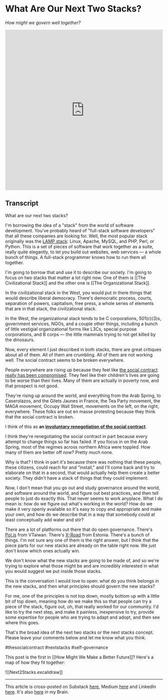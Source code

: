 # What Are Our Next Two Stacks?
 
*How might we govern well together?* 

<iframe width="100%" height="512" src="https://www.youtube.com/embed/uJJGMFF9aBQ?si=RXSh91uVduP7FgdS" title="YouTube video player" frameborder="0" allow="accelerometer; autoplay; clipboard-write; encrypted-media; gyroscope; picture-in-picture; web-share" referrerpolicy="strict-origin-when-cross-origin" allowfullscreen></iframe>

## Transcript 

What are our next two stacks? 

I'm borrowing the idea of a "stack" from the world of software development. You've probably heard of "full-stack software developers" that all these companies are looking for. Well, the most popular stack originally was the [LAMP stack](http://en.wikipedia.org/wiki/Solution_stack): Linux, Apache, MySQL, and PHP, Perl, or Python. This is a set of pieces of software that work together as a suite, really quite elegantly, to let you build out websites, web services — a whole bunch of things. A full-stack programmer knows how to run them all together. 

I'm going to borrow that and use it to describe our society. I'm going to focus on two stacks that matter a lot right now. One of them is [[The Civilizational Stack]] and the other one is [[The Organizational Stack]]. 

In the civilizational stack in the West, you would put in there things that would describe liberal democracy. There's democratic process, courts, separation of powers, capitalism, free press, a whole series of elements that are in that stack, the civilizational stack.

In the West, the organizational stack tends to be C corporations, 501(c)(3)s, government services, NGOs, and a couple other things, including a bunch of little vestigial organizational forms like L3Cs, special purpose corporations, and B corps — the little mammals trying to not get killed by the dinosaurs. 

Now, every element I just described in both stacks, there are great critiques about all of them. All of them are crumbling. All of them are not working well. The social contract seems to be broken everywhere. 

People everywhere are rising up because they feel like [the social contract really has been compromised](https://bra.in/8p7Y5J). They feel like their children's lives are going to be worse than their lives. Many of them are actually in poverty now, and that prospect is not good. 

They're rising up around the world, and everything from the Arab Spring, to Caserolazos, and the Gilets Jaunes in France, the Tea Party movement, the MAGA movement, Occupy Wall Street, movements on the left, on the right, everywhere. These folks are out en masse protesting because they think that the social contract is broken. 

I think of this as **an [involuntary renegotiation of the social contract](https://bra.in/2jkMaZ)**. 

I think they're renegotiating the social contract in part because every attempt to change things so far has failed. If you focus in on the Arab Spring, most of the regimes across northern Africa were toppled. How many of them are better off now? Pretty much none. 

Why is that? I think in part it's because there was nothing that these people, these citizens, could reach for and "install," and I'll come back and try to elaborate on that in a second, that would actually help them create a better society. They didn't have a stack of things that they could implement. 

Now, I don't mean that you go out and study governance around the world, and software around the world, and figure out best practices, and then tell people to just do exactly this. That never seems to work anyplace. What I do mean is: how do we figure out what's working in the world? How do we make it very openly available so it's easy to copy and appropriate and make your own, and how do we describe that in a way that somebody could at least conceptually add water and stir? 

There are a lot of platforms out there that do open governance. There's [Pol.is](https://pol.is/home) from VTaiwan. There's [X-Road](https://x-road.global/) from Estonia. There's a bunch of things. I'm not sure any one of them is the right answer, but I think that the piece parts for our new stacks are already on the table right now. We just don't know which ones actually win. 

We don't know what the new stacks are going to be made of, and so we're trying to explore what those might be and are incredibly interested in what you would suggest we put inside those stacks. 

This is the conversation I would love to open: what do you think belongs in the new stacks, and then what principles should govern the new stacks? 

For me, one of the principles is not top down, mostly bottom up with a little bit of top down, meaning how do we make this so that people can try a piece of the stack, figure out, oh, that really worked for our community. I'd like to try the next step, and make it painless, inexpensive to try, provide some expertise for people who are trying to adapt and adopt, and then see where this goes. 

That's the broad idea of the next two stacks or the next stacks concept. Please leave your comments below and let me know what you think. 

#thesocialcontract #nextstacks #self-governance 

This post is the first in [[How Might We Make a Better Future]]? Here's a map of how they fit together: 

![[Next2Stacks.excalidraw]]

--- 
This article is cross-posted on Substack [here](https://open.substack.com/pub/rethinkconstraints/p/what-are-our-next-two-stacks), Medium [here](https://jerrymichalski.medium.com/what-are-our-next-2-stacks-7feb0b31beb0) and LinkedIn [here](https://www.linkedin.com/pulse/what-our-next-2-stacks-jerry-michalski-rz8qc). It's also [here](https://bra.in/5qnYm9) in my Brain. 